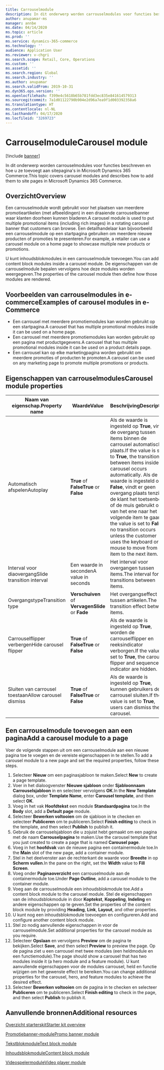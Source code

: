 ```yaml
---
title: Carrouselmodule
description: In dit onderwerp worden carrouselmodules voor functies beschreven en hoe u ze toevoegt aan sitepagina's in Microsoft Dynamics 365 Commerce.
author: anupamar-ms
manager: annbe
ms.date: 04/14/2020
ms.topic: article
ms.prod: ''
ms.service: dynamics-365-commerce
ms.technology: ''
audience: Application User
ms.reviewer: v-chgri
ms.search.scope: Retail, Core, Operations
ms.custom: ''
ms.assetid: ''
ms.search.region: Global
ms.search.industry: ''
ms.author: anupamar
ms.search.validFrom: 2019-10-31
ms.dyn365.ops.version: ''
ms.openlocfilehash: f399e4c5618b65b781fdd3ec835e841614579313
ms.sourcegitcommit: 7a1d01122790b904e2d96a7ea9f1d003392358a6
ms.translationtype: HT
ms.contentlocale: nl-NL
ms.lasthandoff: 04/17/2020
ms.locfileid: "3269723"
---
```

# <a name="carousel-module"></a><span data-ttu-id="35cc1-103">Carrouselmodule</span><span class="sxs-lookup"><span data-stu-id="35cc1-103">Carousel module</span></span>


[!include [banner](includes/banner.md)]

<span data-ttu-id="35cc1-104">In dit onderwerp worden carrouselmodules voor functies beschreven en hoe u ze toevoegt aan sitepagina's in Microsoft Dynamics 365 Commerce.</span><span class="sxs-lookup"><span data-stu-id="35cc1-104">This topic covers carousel modules and describes how to add them to site pages in Microsoft Dynamics 365 Commerce.</span></span>

## <a name="overview"></a><span data-ttu-id="35cc1-105">Overzicht</span><span class="sxs-lookup"><span data-stu-id="35cc1-105">Overview</span></span>

<span data-ttu-id="35cc1-106">Een carrouselmodule wordt gebruikt voor het plaatsen van meerdere promotieartikelen (met afbeeldingen) in een draaiende carrouselbanner waar klanten doorheen kunnen bladeren.</span><span class="sxs-lookup"><span data-stu-id="35cc1-106">A carousel module is used to put multiple promotional items (including rich images) in a rotating carousel banner that customers can browse.</span></span> <span data-ttu-id="35cc1-107">Een detailhandelaar kan bijvoorbeeld een carrouselmodule op een startpagina gebruiken om meerdere nieuwe producten of promoties te presenteren.</span><span class="sxs-lookup"><span data-stu-id="35cc1-107">For example, a retailer can use a carousel module on a home page to showcase multiple new products or promotions.</span></span>

<span data-ttu-id="35cc1-108">U kunt inhoudsblokmodules in een carrouselmodule toevoegen.</span><span class="sxs-lookup"><span data-stu-id="35cc1-108">You can add content block modules inside a carousel module.</span></span> <span data-ttu-id="35cc1-109">De eigenschappen van de carrouselmodule bepalen vervolgens hoe deze modules worden weergegeven.</span><span class="sxs-lookup"><span data-stu-id="35cc1-109">The properties of the carousel module then define how those modules are rendered.</span></span>

## <a name="examples-of-carousel-modules-in-e-commerce"></a><span data-ttu-id="35cc1-110">Voorbeelden van carrouselmodules in e-commerce</span><span class="sxs-lookup"><span data-stu-id="35cc1-110">Examples of carousel modules in e-Commerce</span></span>

- <span data-ttu-id="35cc1-111">Een carrousel met meerdere promotiemodules kan worden gebruikt op een startpagina.</span><span class="sxs-lookup"><span data-stu-id="35cc1-111">A carousel that has multiple promotional modules inside it can be used on a home page.</span></span>
- <span data-ttu-id="35cc1-112">Een carrousel met meerdere promotiemodules kan worden gebruikt op een pagina met productgegevens.</span><span class="sxs-lookup"><span data-stu-id="35cc1-112">A carousel that has multiple promotional modules inside it can be used on a product details page.</span></span>
- <span data-ttu-id="35cc1-113">Een carrousel kan op elke marketingpagina worden gebruikt om meerdere promoties of producten te promoten.</span><span class="sxs-lookup"><span data-stu-id="35cc1-113">A carousel can be used on any marketing page to promote multiple promotions or products.</span></span>

## <a name="carousel-module-properties"></a><span data-ttu-id="35cc1-114">Eigenschappen van carrouselmodules</span><span class="sxs-lookup"><span data-stu-id="35cc1-114">Carousel module properties</span></span>

| <span data-ttu-id="35cc1-115">Naam van eigenschap.</span><span class="sxs-lookup"><span data-stu-id="35cc1-115">Property name</span></span>             | <span data-ttu-id="35cc1-116">Waarde</span><span class="sxs-lookup"><span data-stu-id="35cc1-116">Value</span></span>                 | <span data-ttu-id="35cc1-117">Beschrijving</span><span class="sxs-lookup"><span data-stu-id="35cc1-117">Description</span></span> |
|---------------------------|-----------------------|-------------|
| <span data-ttu-id="35cc1-118">Automatisch afspelen</span><span class="sxs-lookup"><span data-stu-id="35cc1-118">Autoplay</span></span>                  | <span data-ttu-id="35cc1-119">**True** of **False**</span><span class="sxs-lookup"><span data-stu-id="35cc1-119">**True** or **False**</span></span> | <span data-ttu-id="35cc1-120">Als de waarde is ingesteld op **True**, vindt de overgang tussen items binnen de carrousel automatisch plaats.</span><span class="sxs-lookup"><span data-stu-id="35cc1-120">If the value is set to **True**, the transition between items inside the carousel occurs automatically.</span></span> <span data-ttu-id="35cc1-121">Als de waarde is ingesteld op **False**, vindt er geen overgang plaats tenzij de klant het toetsenbord of de muis gebruikt om van het ene naar het volgende item te gaan.</span><span class="sxs-lookup"><span data-stu-id="35cc1-121">If the value is set to **False**, no transition occurs unless the customer uses the keyboard or mouse to move from one item to the next item.</span></span> |
| <span data-ttu-id="35cc1-122">Interval voor diaovergang</span><span class="sxs-lookup"><span data-stu-id="35cc1-122">Slide transition interval</span></span> | <span data-ttu-id="35cc1-123">Een waarde in seconden</span><span class="sxs-lookup"><span data-stu-id="35cc1-123">A value in seconds</span></span>    | <span data-ttu-id="35cc1-124">Het interval voor overgangen tussen items.</span><span class="sxs-lookup"><span data-stu-id="35cc1-124">The interval for transitions between items.</span></span> |
| <span data-ttu-id="35cc1-125">Overgangstype</span><span class="sxs-lookup"><span data-stu-id="35cc1-125">Transition type</span></span>           | <span data-ttu-id="35cc1-126">**Verschuiven** of **Vervagen**</span><span class="sxs-lookup"><span data-stu-id="35cc1-126">**Slide** or **Fade**</span></span> | <span data-ttu-id="35cc1-127">Het overgangseffect tussen artikelen.</span><span class="sxs-lookup"><span data-stu-id="35cc1-127">The transition effect between items.</span></span> |
| <span data-ttu-id="35cc1-128">Carrouselflipper verbergen</span><span class="sxs-lookup"><span data-stu-id="35cc1-128">Hide carousel flipper</span></span>     | <span data-ttu-id="35cc1-129">**True** of **False**</span><span class="sxs-lookup"><span data-stu-id="35cc1-129">**True** or **False**</span></span> | <span data-ttu-id="35cc1-130">Als de waarde is ingesteld op **True**, worden de carrouselflipper en reeksindicator verborgen.</span><span class="sxs-lookup"><span data-stu-id="35cc1-130">If the value is set to **True**, the carousel flipper and sequence indicator are hidden.</span></span> |
| <span data-ttu-id="35cc1-131">Sluiten van carrousel toestaan</span><span class="sxs-lookup"><span data-stu-id="35cc1-131">Allow carousel dismiss</span></span>    | <span data-ttu-id="35cc1-132">**True** of **False**</span><span class="sxs-lookup"><span data-stu-id="35cc1-132">**True** or **False**</span></span> | <span data-ttu-id="35cc1-133">Als de waarde is ingesteld op **True**, kunnen gebruikers de carrousel sluiten.</span><span class="sxs-lookup"><span data-stu-id="35cc1-133">If the value is set to **True**, users can dismiss the carousel.</span></span> |

## <a name="add-a-carousel-module-to-a-page"></a><span data-ttu-id="35cc1-134">Een carrouselmodule toevoegen aan een pagina</span><span class="sxs-lookup"><span data-stu-id="35cc1-134">Add a carousel module to a page</span></span>

<span data-ttu-id="35cc1-135">Voer de volgende stappen uit om een carrouselmodule aan een nieuwe pagina toe te voegen en de vereiste eigenschappen in te stellen.</span><span class="sxs-lookup"><span data-stu-id="35cc1-135">To add a carousel module to a new page and set the required properties, follow these steps.</span></span>

1. <span data-ttu-id="35cc1-136">Selecteer **Nieuw** om een paginasjabloon te maken.</span><span class="sxs-lookup"><span data-stu-id="35cc1-136">Select **New** to create a page template.</span></span>
1. <span data-ttu-id="35cc1-137">Voer in het dialoogvenster **Nieuwe sjabloon** onder **Sjabloonnaam** **Carrouselsjabloon** in en selecteer vervolgens **OK**.</span><span class="sxs-lookup"><span data-stu-id="35cc1-137">In the **New Template** dialog box, under **Template Name**, enter **Carousel template**, and then select **OK**.</span></span>
1. <span data-ttu-id="35cc1-138">Voeg in het vak **Hoofdtekst** een module **Standaardpagina** toe.</span><span class="sxs-lookup"><span data-stu-id="35cc1-138">In the **Body** slot, add a **Default page** module.</span></span>
1. <span data-ttu-id="35cc1-139">Selecteer **Bewerken voltooien** om de sjabloon in te checken en selecteer **Publiceren** om te publiceren.</span><span class="sxs-lookup"><span data-stu-id="35cc1-139">Select **Finish editing** to check in the template, and then select **Publish** to publish it.</span></span>  
1. <span data-ttu-id="35cc1-140">Gebruik de carrouselsjabloon die u zojuist hebt gemaakt om een pagina met de naam **Carrouselpagina** te maken.</span><span class="sxs-lookup"><span data-stu-id="35cc1-140">Use the carousel template that you just created to create a page that is named **Carousel page**.</span></span>
1. <span data-ttu-id="35cc1-141">Voeg in het **hoofdvak** van de nieuwe pagina een containermodule toe.</span><span class="sxs-lookup"><span data-stu-id="35cc1-141">In the **Main** slot of the new page, add a container module.</span></span> 
1. <span data-ttu-id="35cc1-142">Stel in het deelvenster aan de rechterkant de waarde voor **Breedte** in op **Scherm vullen**.</span><span class="sxs-lookup"><span data-stu-id="35cc1-142">In the pane on the right, set the **Width** value to **Fill Screen**.</span></span>
1. <span data-ttu-id="35cc1-143">Voeg onder **Paginaoverzicht** een carrouselmodule aan de containermodule toe.</span><span class="sxs-lookup"><span data-stu-id="35cc1-143">Under **Page Outline**, add a carousel module to the container module.</span></span>
1. <span data-ttu-id="35cc1-144">Voeg aan de carrouselmodule een inhoudsblokmodule toe.</span><span class="sxs-lookup"><span data-stu-id="35cc1-144">Add a content block module to the carousel module.</span></span> <span data-ttu-id="35cc1-145">Stel de eigenschappen van de inhoudsblokmodule in door **Koptekst**, **Koppeling**, **Indeling** en andere eigenschappen op te geven.</span><span class="sxs-lookup"><span data-stu-id="35cc1-145">Set the properties of the content block module by providing **Heading**, **Link**, **Layout**, and other properties.</span></span>
1. <span data-ttu-id="35cc1-146">U kunt nog een inhoudsblokmodule toevoegen en configureren.</span><span class="sxs-lookup"><span data-stu-id="35cc1-146">Add and configure another content block module.</span></span>
1. <span data-ttu-id="35cc1-147">Stel zo nodig aanvullende eigenschappen in voor de carrouselmodule.</span><span class="sxs-lookup"><span data-stu-id="35cc1-147">Set additional properties for the carousel module as you require.</span></span>
1. <span data-ttu-id="35cc1-148">Selecteer **Opslaan** en vervolgens **Preview** om de pagina te bekijken.</span><span class="sxs-lookup"><span data-stu-id="35cc1-148">Select **Save**, and then select **Preview** to preview the page.</span></span> <span data-ttu-id="35cc1-149">Op de pagina ziet u een carrousel met twee modules (een heldmodule en een functiemodule).</span><span class="sxs-lookup"><span data-stu-id="35cc1-149">The page should show a carousel that has two modules inside it (a hero module and a feature module).</span></span> <span data-ttu-id="35cc1-150">U kunt aanvullende eigenschappen voor de modules carrousel, held en functie wijzigen om het gewenste effect te bereiken.</span><span class="sxs-lookup"><span data-stu-id="35cc1-150">You can change additional properties for the carousel, hero, and feature modules to achieve the desired effect.</span></span>
1. <span data-ttu-id="35cc1-151">Selecteer **Bewerken voltooien** om de pagina in te checken en selecteer **Publiceren** om te publiceren.</span><span class="sxs-lookup"><span data-stu-id="35cc1-151">Select **Finish editing** to check in the page, and then select **Publish** to publish it.</span></span>

## <a name="additional-resources"></a><span data-ttu-id="35cc1-152">Aanvullende bronnen</span><span class="sxs-lookup"><span data-stu-id="35cc1-152">Additional resources</span></span>

[<span data-ttu-id="35cc1-153">Overzicht starterskit</span><span class="sxs-lookup"><span data-stu-id="35cc1-153">Starter kit overview</span></span>](starter-kit-overview.md)

[<span data-ttu-id="35cc1-154">Promotiebanner-module</span><span class="sxs-lookup"><span data-stu-id="35cc1-154">Promo banner module</span></span>](add-alert.md)

[<span data-ttu-id="35cc1-155">Tekstblokmodule</span><span class="sxs-lookup"><span data-stu-id="35cc1-155">Text block module</span></span>](add-content-rich-block.md)

[<span data-ttu-id="35cc1-156">Inhoudsblokmodule</span><span class="sxs-lookup"><span data-stu-id="35cc1-156">Content block module</span></span>](add-hero-module.md)

[<span data-ttu-id="35cc1-157">Videospelermodule</span><span class="sxs-lookup"><span data-stu-id="35cc1-157">Video player module</span></span>](add-video-player.md)
